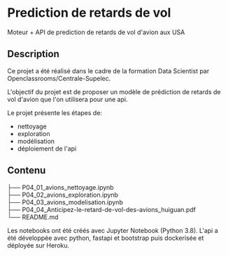 # Prediction de retards de vol
Moteur + API de prediction de retards de vol d'avion aux USA

## Description
Ce projet a été réalisé dans le cadre de la formation Data Scientist par Openclassrooms/Centrale-Supelec.  

L'objectif du projet est de proposer un modèle de prédiction de retards de vol d'avion que l'on utilisera pour une api.

Le projet présente les étapes de:
* nettoyage
* exploration
* modélisation
* déploiement de l'api

## Contenu
├── P04_01_avions_nettoyage.ipynb  
├── P04_02_avions_exploration.ipynb  
├── P04_03_avions_modelisation.ipynb  
├── P04_04_Anticipez-le-retard-de-vol-des-avions_huiguan.pdf  
└── README.md   

Les notebooks ont été créés avec Jupyter Notebook (Python 3.8).
L'api a été développée avec  python, fastapi et bootstrap puis dockerisée et déployée sur Heroku.
